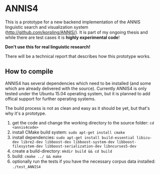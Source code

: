 ANNIS4
======

This is a prototype for a new backend implementation of the ANNIS linguistic search and visualization system (http://github.com/korpling/ANNIS/). 
It is part of my ongoing thesis and while there are test cases it is **highly experimental code**!

**Don't use this for real linguistic research!**

There will be a technical report that describes how this prototype works.

How to compile
---------------

ANNIS4 has several dependencies which need to be installed (and some which are already delivered with the source).
Currently ANNIS4 is only tested under the Ubuntu 15.04 operating system,
but it is planned to add offical support for further operating systems.

The build process is not as clean and easy as it should be yet, but that's why it's a prototype.  

1. get the code and change the working directory to the source folder: `cd <annis4code>`
2. install CMake build system: `sudo apt-get install cmake`
3. install dependencies: `sudo apt-get install build-essential libicu-dev libre2-dev libboost-dev libboost-system-dev libboost-filesystem-dev libboost-serialization-dev libncurses5-dev`
4. create a build-directory: `mkdir build && cd build`
5. build: `cmake ../ && make`
6. optionally run the tests if you have the necessary corpus data installed: `./test_ANNIS4`

